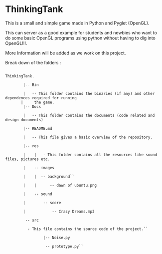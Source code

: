 ThinkingTank
============

This is a small and simple game made in Python and Pyglet (OpenGL).

This can server as a good example for students and newbies who want to do
some basic OpenGL programs using python without having to dig into OpenGL!!!.


More Information will be added as we work on this project.




Break down of the folders :

<code>
ThinkingTank. <br>
	    |-- Bin <br>
	    |	-- This folder contains the binaries (if any) and other dependences required for running <br>	    |	  the game.
	    |-- Docs <br>
	    | 	-- This folder contains the documents (code related and design documents) <br>
	    |-- README.md <br>
	    |	-- This file gives a basic overview of the repository. <br>
	    |-- res <br>
 	    |	 |   - This folder contains all the resources like sound files, pictures etc. <br>
	    |    -- images <br>
	    |    |  -- background`` <br>
	    |    |      -- dawn of ubuntu.png <br>
	    |    -- sound<br>
	    |        -- score <br>
	    |            -- Crazy Dreams.mp3<br>
	     -- src <br>
		  - This file contains the source code of the project.`` <br>
	             |-- Noise.py <br>
	       	      -- prototype.py`` <br>
</code>

